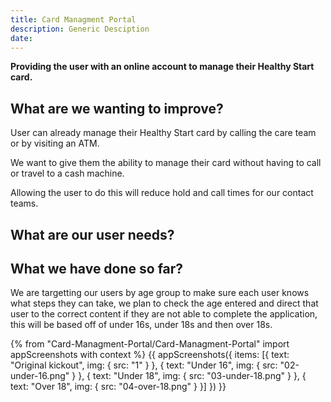 ```yaml
---
title: Card Managment Portal
description: Generic Desciption
date: 
---
```

        
**Providing the user with an online account to manage their Healthy Start card.**

## What are we wanting to improve?
User can already manage their Healthy Start card by calling the care team or by visiting an ATM. 

We want to give them the ability to manage their card without having to call or travel to a cash machine.

Allowing the user to do this will reduce hold and call times for our contact teams.

## What are our user needs?


## What we have done so far?
We are targetting our users by age group to make sure each user knows what steps they can take, we plan to check the age entered and direct that user to the correct content if they are not able to complete the application, this will be based off of under 16s, under 18s and then over 18s.

{% from "Card-Managment-Portal/Card-Managment-Portal" import appScreenshots with context %}
{{ appScreenshots({
  items: [{
      text: "Original kickout",
      img: { src: "1" }
    }, {
      text: "Under 16",
      img: { src: "02-under-16.png" }
    }, {
      text: "Under 18",
      img: { src: "03-under-18.png" }
    }, {
      text: "Over 18",
      img: { src: "04-over-18.png" }
    }]
}) }}

        
        